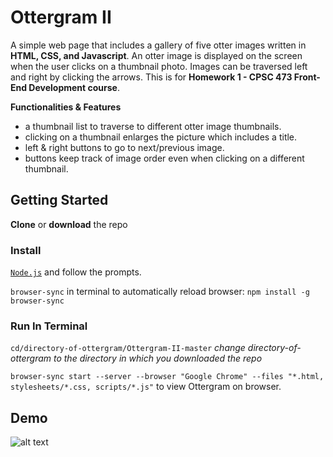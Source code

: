 # Ottergram II

A simple web page that includes a gallery of five otter images written in **HTML, CSS, and Javascript**. An otter image is displayed on the screen when the user clicks on a thumbnail photo. Images can be traversed left and right by clicking the arrows. This is for **Homework 1 - CPSC 473 Front-End Development course**.

**Functionalities & Features**

- a thumbnail list to traverse to different otter image thumbnails.
- clicking on a thumbnail enlarges the picture which includes a title.
- left & right buttons to go to next/previous image.
- buttons keep track of image order even when clicking on a different thumbnail.

## Getting Started

**Clone** or **download** the repo

### Install

[`Node.js`](https://nodejs.org/en/) and follow the prompts.

`browser-sync` in terminal to automatically reload browser: `npm install -g browser-sync`

### Run In Terminal

`cd/directory-of-ottergram/Ottergram-II-master` _change directory-of-ottergram to the directory in which you downloaded the repo_

`browser-sync start --server --browser "Google Chrome" --files "*.html, stylesheets/*.css, scripts/*.js"` to view Ottergram on browser.


## Demo

![alt text](img/ottergramDemo.gif)

